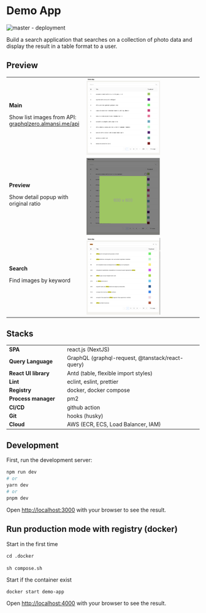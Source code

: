 # Demo App

![master - deployment](https://img.shields.io/github/actions/workflow/status/bill-interview-session/demo-app/production.yml?branch=master&label=deployment&style=flat-square)

Build a search application that searches on a collection of photo data and display the result in a table format to a user.

## Preview

<table width="100%">
  <tr>
    <td width="40%">
      <strong>Main</strong>
      <p>Show list images from API: <a href="https://graphqlzero.almansi.me/api">graphqlzero.almansi.me/api</a> </p>
    </td>
    <td width="60%">
      <img src="public/assets/img/feature_main.png" height="200" />
    </td>
  </tr>
  <tr>
    <td width="40%">
      <strong>Preview</strong>
      <p>Show detail popup with original ratio</p>
    </td>
    <td width="60%">
      <img src="public/assets/img/feature_preview.png" height="200" />
    </td>
  </tr>
  <tr>
    <td width="40%">
      <strong>Search</strong>
      <p>Find images by keyword</p>
    </td>
    <td width="60%">
      <img src="public/assets/img/feature_search.png" height="200" />
    </td>
  </tr>
</table>

## Stacks

<table>
  <tr>
  <td width="30%">
   <strong>SPA</strong>
  </td>
  <td width="50%">
   react.js (NextJS)
  </td>
  </tr>
  <tr>
  <td width="30%">
   <strong>Query Language</strong>
  </td>
  <td width="70%">
   GraphQL (graphql-request, @tanstack/react-query)
  </td>
  </tr>
  <tr>
  <td width="30%">
   <strong>React UI library</strong>
  </td>
  <td width="70%">
   Antd (table, flexible import styles)
  </td>
  </tr>
  <tr>
  <td width="30%">
   <strong>Lint</strong>
  </td>
  <td width="70%">
   eclint, eslint, prettier
  </td>
  </tr>
  <tr>
  <td width="30%">
   <strong>Registry</strong>
  </td>
  <td width="70%">
   docker, docker compose
  </td>
  </tr>
  <tr>
  <td width="30%">
   <strong>Process manager</strong>
  </td>
  <td width="70%">
   pm2
  </td>
  </tr>
  <tr>
  <td width="30%">
   <strong>CI/CD</strong>
  </td>
  <td width="70%">
   github action
  </td>
  </tr>
  <tr>
  <td width="30%">
   <strong>Git</strong>
  </td>
  <td width="70%">
   hooks (husky)
  </td>
  </tr>
  <tr>
  <td width="30%">
   <strong>Cloud</strong>
  </td>
  <td width="70%">
   AWS (ECR, ECS, Load Balancer, IAM)
  </td>
  </tr>
</table>

## Development

First, run the development server:

```bash
npm run dev
# or
yarn dev
# or
pnpm dev
```

Open [http://localhost:3000](http://localhost:3000) with your browser to see the result.

## Run production mode with registry (docker)

Start in the first time

```
cd .docker

sh compose.sh
```

Start if the container exist

```
docker start demo-app
```

Open [http://localhost:4000](http://localhost:4000) with your browser to see the result.
